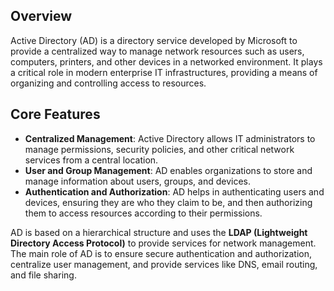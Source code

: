 ## Overview
Active Directory (AD) is a directory service developed by Microsoft to provide a centralized way to manage network resources such as users, computers, printers, and other devices in a networked environment. It plays a critical role in modern enterprise IT infrastructures, providing a means of organizing and controlling access to resources.

## Core Features
- **Centralized Management**: Active Directory allows IT administrators to manage permissions, security policies, and other critical network services from a central location.
- **User and Group Management**: AD enables organizations to store and manage information about users, groups, and devices.
- **Authentication and Authorization**: AD helps in authenticating users and devices, ensuring they are who they claim to be, and then authorizing them to access resources according to their permissions.

AD is based on a hierarchical structure and uses the **LDAP (Lightweight Directory Access Protocol)** to provide services for network management. The main role of AD is to ensure secure authentication and authorization, centralize user management, and provide services like DNS, email routing, and file sharing.

